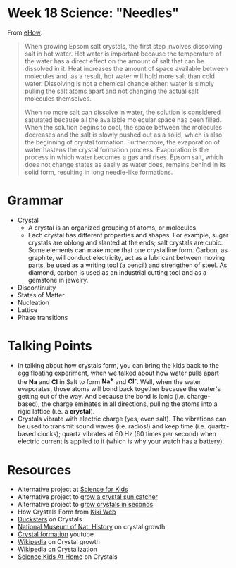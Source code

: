 # Week 18 Science: "Needles"

From [eHow](http://www.ehow.com/how-does_5750721_do-epsom-salt-crystals-form_.html): 
> When growing Epsom salt crystals, the first step involves dissolving salt in hot water. 
> Hot water is important because the temperature of the water has a direct effect on the amount 
> of salt that can be dissolved in it. Heat increases the amount of space available between 
> molecules and, as a result, hot water will hold more salt than cold water. Dissolving is not a 
> chemical change either: water is simply pulling the salt atoms apart and not changing the actual 
> salt molecules themselves.
> 
> When no more salt can dissolve in water, the solution is considered saturated because all the 
> available molecular space has been filled. When the solution begins to cool, the space between 
> the molecules decreases and the salt is slowly pushed out as a solid, which is also the beginning 
> of crystal formation. Furthermore, the evaporation of water hastens the crystal formation process. 
> Evaporation is the process in which water becomes a gas and rises. Epsom salt, which does not change 
> states as easily as water does, remains behind in its solid form, resulting in long needle-like 
> formations.

# Grammar

* Crystal
  * A crystal is an organized grouping of atoms, or molecules.
  * Each crystal has different properties and shapes. For example, sugar crystals are oblong and slanted at the ends; salt crystals are cubic. Some elements can make more that one crystalline form. Carbon, as graphite, will conduct electricity, act as a lubricant between moving parts, be used as a writing tool (a pencil) and strengthen of steel. As diamond, carbon is used as an industrial cutting tool and as a gemstone in jewelry.
* Discontinuity
* States of Matter
* Nucleation
* Lattice
* Phase transitions

# Talking Points

* In talking about how crystals form, you can bring the kids back to the egg floating experiment, when we talked about how water pulls apart the **Na** and **Cl** in Salt to form **Na<sup>+</sup>** and **Cl<sup>-</sup>**. Well, when the water evaporates, those atoms will bond back together because the water's getting out of the way. And because the bond is ionic (i.e. charge-based), the charge eminates in all directions, pulling the atoms into a rigid lattice (i.e. a **crystal**).
* Crystals vibrate with electric charge (yes, even salt). The vibrations can be used to transmit sound waves (i.e. radios!) and keep time (i.e. quartz-based clocks); quartz vibrates at 60 Hz (60 times per second) when electric current is applied to it (which is why your watch has a battery).

# Resources

* Alternative project at [Science for Kids](http://babbledabbledo.com/science-for-kids-crystal-garden/)
* Alternative project to [grow a crystal sun catcher](http://babbledabbledo.com/science-kids-crystal-suncatcher-craft/)
* Alternative project to [grow crystals in seconds](http://chemistry.about.com/od/crystalrecipes/ht/quickcrystals.htm)
* How Crystals Form from [Kiki Web](http://www.chemistry.co.nz/crystals_forming.htm)
* [Ducksters](http://www.ducksters.com/science/crystals.php) on Crystals
* [National Museum of Nat. History](http://www.mnh.si.edu/earth/text/2_2_2_2.html) on crystal growth
* [Crystal formation](http://youtu.be/rQB4Hwi4O-M) youtube
* [Wikipedia](http://en.wikipedia.org/wiki/Crystal_growth) on Crystal growth
* [Wikipedia](http://en.wikipedia.org/wiki/Crystallization) on Crystalization
* [Science Kids At Home](http://www.sciencekidsathome.com/science_topics/what_are_crystals.html) on Crystals
